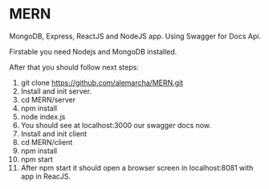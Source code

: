 # MERN
MongoDB, Express, ReactJS and NodeJS app. Using Swagger for Docs Api.

Firstable you need Nodejs and MongoDB installed.

After that you should follow next steps:
1. git clone https://github.com/alemarcha/MERN.git
2. Install and init server.
3. cd MERN/server
4. npm install
5. node index.js
6. You should see at localhost:3000 our swagger docs now.
7. Install and init client
8. cd MERN/client
9. npm install
10. npm start
11. After npm start it should open a browser screen in localhost:8081 with app in ReacJS.